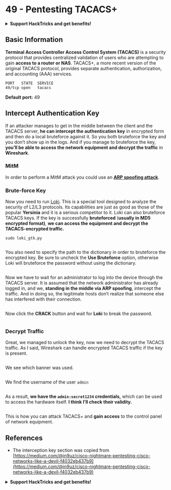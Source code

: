 # 49 - Pentesting TACACS+

<details>

<summary><strong>Support HackTricks and get benefits!</strong></summary>

* Do you work in a **cybersecurity company**? Do you want to see your **company advertised in HackTricks**? or do you want to have access to the **latest version of the PEASS or download HackTricks in PDF**? Check the [**SUBSCRIPTION PLANS**](https://github.com/sponsors/carlospolop)!
* Discover [**The PEASS Family**](https://opensea.io/collection/the-peass-family), our collection of exclusive [**NFTs**](https://opensea.io/collection/the-peass-family)
* Get the [**official PEASS & HackTricks swag**](https://peass.creator-spring.com)
* **Join the** [**💬**](https://emojipedia.org/speech-balloon/) [**Discord group**](https://discord.gg/hRep4RUj7f) or the [**telegram group**](https://t.me/peass) or **follow** me on **Twitter** [**🐦**](https://github.com/carlospolop/hacktricks/tree/7af18b62b3bdc423e11444677a6a73d4043511e9/\[https:/emojipedia.org/bird/README.md)[**@carlospolopm**](https://twitter.com/carlospolopm)**.**
* **Share your hacking tricks by submitting PRs to the** [**hacktricks github repo**](https://github.com/carlospolop/hacktricks)**.**

</details>

## Basic Information

**Terminal Access Controller Access Control System (TACACS)** is a security protocol that provides centralized validation of users who are attempting to gain **access to a router or NAS**. TACACS+, a more recent version of the original TACACS protocol, provides separate authentication, authorization, and accounting (AAA) services.

```
PORT   STATE  SERVICE
49/tcp open   tacacs
```

**Default port:** 49

## Intercept Authentication Key

If an attacker manages to get in the middle between the client and the TACACS server, **he can intercept the authentication key** in encrypted form and then do a local bruteforce against it. So you both bruteforce the key and you don’t show up in the logs. And if you manage to bruteforce the key, **you’ll be able to access the network equipment and decrypt the traffic** in **Wireshark**.

### MitM

In order to perform a MitM attack you could use an [**ARP spoofing attack**](../generic-methodologies-and-resources/pentesting-network/#arp-spoofing).

### Brute-force Key

Now you need to run [Loki](https://c0decafe.de/svn/codename\_loki/trunk/). This is a special tool designed to analyze the security of L2/L3 protocols. Its capabilities are just as good as those of the popular **Yersinia** and it is a serious competitor to it. Loki can also bruteforce TACACS keys. If the key is successfully **bruteforced** (**usually in MD5 encrypted format)**, **we can access the equipment and decrypt the TACACS-encrypted traffic.**

```
sudo loki_gtk.py
```

<figure><img src="../.gitbook/assets/image (31).png" alt=""><figcaption></figcaption></figure>

You also need to specify the path to the dictionary in order to bruteforce the encrypted key. Be sure to uncheck the **Use Bruteforce** option, otherwise Loki will bruteforce the password without using the dictionary.

<figure><img src="../.gitbook/assets/image (11) (3).png" alt=""><figcaption></figcaption></figure>

Now we have to wait for an administrator to log into the device through the TACACS server. It is assumed that the network administrator has already logged in, and we, **standing in the middle via ARP spoofing**, intercept the traffic. And in doing so, the legitimate hosts don’t realize that someone else has interfered with their connection.

<figure><img src="../.gitbook/assets/image (8) (3).png" alt=""><figcaption></figcaption></figure>

Now click the **CRACK** button and wait for **Loki** to break the password.

<figure><img src="../.gitbook/assets/image (17).png" alt=""><figcaption></figcaption></figure>

### Decrypt Traffic

Great, we managed to unlock the key, now we need to decrypt the TACACS traffic. As I said, Wireshark can handle encrypted TACACS traffic if the key is present.

<figure><img src="../.gitbook/assets/image (28).png" alt=""><figcaption></figcaption></figure>

We see which banner was used.

<figure><img src="../.gitbook/assets/image (24).png" alt=""><figcaption></figcaption></figure>

We find the username of the user `admin`

<figure><img src="../.gitbook/assets/image (7) (2).png" alt=""><figcaption></figcaption></figure>

As a result, **we have the `admin:secret1234` credentials,** which can be used to access the hardware itself. **I think I’ll check their validity.**

<figure><img src="../.gitbook/assets/image (19).png" alt=""><figcaption></figcaption></figure>

This is how you can attack TACACS+ and **gain access** to the control panel of network equipment.

## References

* The interception key section was copied from [https://medium.com/@in9uz/cisco-nightmare-pentesting-cisco-networks-like-a-devil-f4032eb437b9](https://medium.com/@in9uz/cisco-nightmare-pentesting-cisco-networks-like-a-devil-f4032eb437b9)

<details>

<summary><strong>Support HackTricks and get benefits!</strong></summary>

* Do you work in a **cybersecurity company**? Do you want to see your **company advertised in HackTricks**? or do you want to have access to the **latest version of the PEASS or download HackTricks in PDF**? Check the [**SUBSCRIPTION PLANS**](https://github.com/sponsors/carlospolop)!
* Discover [**The PEASS Family**](https://opensea.io/collection/the-peass-family), our collection of exclusive [**NFTs**](https://opensea.io/collection/the-peass-family)
* Get the [**official PEASS & HackTricks swag**](https://peass.creator-spring.com)
* **Join the** [**💬**](https://emojipedia.org/speech-balloon/) [**Discord group**](https://discord.gg/hRep4RUj7f) or the [**telegram group**](https://t.me/peass) or **follow** me on **Twitter** [**🐦**](https://github.com/carlospolop/hacktricks/tree/7af18b62b3bdc423e11444677a6a73d4043511e9/\[https:/emojipedia.org/bird/README.md)[**@carlospolopm**](https://twitter.com/carlospolopm)**.**
* **Share your hacking tricks by submitting PRs to the** [**hacktricks github repo**](https://github.com/carlospolop/hacktricks)**.**

</details>
